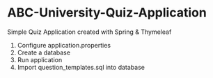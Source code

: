 # ABC-University-Quiz-Application
Simple Quiz Application created with Spring &amp; Thymeleaf

1) Configure application.properties
2) Create a database
3) Run application
4) Import question_templates.sql into database
